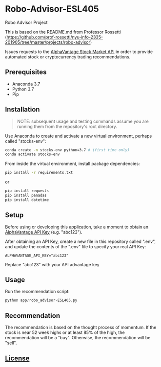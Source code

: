 # Robo-Advisor-ESL405
Robo Advisor Project

This is based on the README.md from Professor Rossetti (https://github.com/prof-rossetti/nyu-info-2335-201905/tree/master/projects/robo-advisor)

Issues requests to the [AlphaVantage Stock Market API](https://www.alphavantage.co/) in order to provide automated stock or cryptocurrency trading recommendations.

## Prerequisites

  + Anaconda 3.7
  + Python 3.7
  + Pip

## Installation

> NOTE: subsequent usage and testing commands assume you are running them from the repository's root directory.

Use Anaconda to create and activate a new virtual environment, perhaps called "stocks-env":

```sh
conda create -n stocks-env python=3.7 # (first time only)
conda activate stocks-env
```

From inside the virtual environment, install package dependencies:

```sh
pip install -r requirements.txt
```
or 
```sh
pip install requests
pip install panadas
pip install datetime
```
## Setup

Before using or developing this application, take a moment to [obtain an AlphaVantage API Key](https://www.alphavantage.co/support/#api-key) (e.g. "abc123").

After obtaining an API Key, create a new file in this repository called ".env", and update the contents of the ".env" file to specify your real API Key:

    ALPHAVANTAGE_API_KEY="abc123"

Replace "abc123" with your API advantage key

## Usage

Run the recommendation script:

```py
python app/robo_advisor-ESL405.py
```
## Recommendation
The recommendation is based on the thought process of momentum. If the stock is near 52 week highs or at least 85% of the high, the recommendation will be a "buy". Otherwise, the recommendation will be "sell".

## [License](/LICENSE.md)
